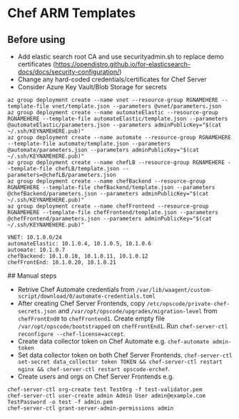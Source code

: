 # Chef ARM Templates

## Before using

* Add elastic search root CA and use securityadmin.sh to replace demo certificates (https://opendistro.github.io/for-elasticsearch-docs/docs/security-configuration/)
* Change any hard-coded credentials/certificates for Chef Server
* Consider Azure Key Vault/Blob Storage for secrets

```
az group deployment create --name vnet --resource-group RGNAMEHERE --template-file vnet/template.json --parameters @vnet/parameters.json
az group deployment create --name automateElastic --resource-group RGNAMEHERE --template-file automateElastic/template.json --parameters @automateElastic/parameters.json --parameters adminPublicKey="$(cat ~/.ssh/KEYNAMEHERE.pub)"
az group deployment create --name automate --resource-group RGNAMEHERE --template-file automate/template.json --parameters @automate/parameters.json --parameters adminPublicKey="$(cat ~/.ssh/KEYNAMEHERE.pub)"
az group deployment create --name chefLB --resource-group RGNAMEHERE --template-file chefLB/template.json --parameters=@chefLB/parameters.json
az group deployment create --name chefBackend --resource-group RGNAMEHERE --template-file chefBackend/template.json --parameters @chefBackend/parameters.json --parameters adminPublicKey="$(cat ~/.ssh/KEYNAMEHERE.pub)"
az group deployment create --name chefFrontend --resource-group RGNAMEHERE --template-file chefFrontend/template.json --parameters @chefFrontend/parameters.json --parameters adminPublicKey="$(cat ~/.ssh/KEYNAMEHERE.pub)"
```

```
VNET: 10.1.0.0/24
automateElastic: 10.1.0.4, 10.1.0.5, 10.1.0.6
automate: 10.1.0.7
chefBackend: 10.1.0.10, 10.1.0.11, 10.1.0.12
chefFrontEnd: 10.1.0.20, 10.1.0.21
```

## Manual steps

* Retrive Chef Automate credentials from `/var/lib/waagent/custom-script/download/0/automate-credentials.toml`
* After creating Chef Server Frontends, copy `/etc/opscode/private-chef-secrets.json` and `/var/opt/opscode/upgrades/migration-level` from `chefFrontEnd0` to `chefFrontend1`. Create empty file `/var/opt/opscode/bootstrapped` on `chefFrontEnd1`. Run `chef-server-ctl reconfigure --chef-license=accept`.
* Create data collector token on Chef Automate e.g. `chef-automate admin-token`
* Set data collector token on both Chef Server Frontends. `chef-server-ctl set-secret data_collector token TOKEN && chef-server-ctl restart nginx && chef-server-ctl restart opscode-erchef`.
* Create users and orgs on Chef Server Frontends e.g.
```
chef-server-ctl org-create test TestOrg -f test-validator.pem
chef-server-ctl user-create admin Admin User admin@example.com TestPassword -o test -f admin.pem
chef-server-ctl grant-server-admin-permissions admin
```

